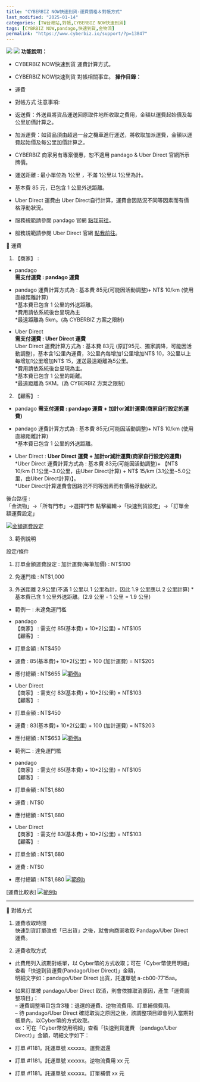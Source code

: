 ```yaml
---
title: "CYBERBIZ NOW快速到貨-運費價格＆對帳方式"
last_modified: "2025-01-14"
categories: [TW台灣站,對帳,CYBERBIZ NOW快速到貨]
tags: [CYBRBIZ NOW,pandago,快速到貨,金物流]
permalink: "https://www.cyberbiz.io/support/?p=13847"
---
```


![](https://www.cyberbiz.io/support/wp-content/uploads/適用站別.png)
[![](https://www.cyberbiz.io/support/wp-content/uploads/台灣站.png)](https://www.cyberbiz.io/support/?page_id=2490)
**功能說明：**  

* CYBERBIZ NOW快速到貨 運費計算方式。
* CYBERBIZ NOW快速到貨 對帳相關事宜。
**操作目錄：**

* 運費
* 對帳方式
注意事項:  

* 返送費：外送員將貨品運送回原取件地所收取之費用，金額以運費起始價及每公里加價計算之。
* 加派運費：如貨品須由超過一台之機車進行運送，將收取加派運費，金額以運費起始價及每公里加價計算之。
* CYBERBIZ 商家另有專案優惠，恕不適用 pandago & Uber Direct 官網所示牌價。
* 運送距離 : 最小單位為 1公里 ，不滿 1公里以 1公里為計。
* 基本費 85 元，已包含 1 公里外送距離。
* Uber Direct 運費由 Uber Direct自行計算，運費會因路況不同等因素而有價格浮動狀況。
* 服務規範請參閱 pandago 官網 [點我前往](https://pandago.tw/)。 
* 服務規範請參閱 Uber Direct 官網 [點我前往](https://www.uber.com/zh-TW/blog/uber-direct-package-restrictions/)。 

📌 運費

1. 【商家】 : 
* pandago  
**需支付運費 : pandago 運費**  
* pandago 運費計算方式為 : 基本費 85元(可能因活動調整)+ NT$ 10/km (使用直線距離計算)  
*基本費已包含 1 公里的外送距離。  
*費用請依系統後台呈現為主  
*最遠距離為 5km。(為 CYBERBIZ 方案之限制)


* Uber Direct  
**需支付運費 : Uber Direct 運費**  
Uber Direct 運費計算方式為 : 基本費 83元 (原訂95元、獨家調降，可能因活動調整)，基本含1公里內運費，3公里內每增加1公里增加NT$
10，3公里以上每增加1公里增加NT$ 15，運送最遠距離為5公里。  
*費用請依系統後台呈現為主。  
*基本費已包含 1 公里的距離。  
*最遠距離為 5KM。(為 CYBERBIZ 方案之限制)


2. 【顧客】 :   

* pandago **需支付運費 : pandago 運費 + 加計or減計運費(商家自行設定的運費)**  
* pandago 運費計算方式為 : 基本費 85元(可能因活動調整)+ NT$ 10/km (使用直線距離計算)  
*基本費已包含 1 公里的外送距離。


* Uber Direct : **Uber Direct 運費 + 加計or減計運費(商家自行設定的運費)**  
*Uber Direct 運費計算方式為 : 基本費 83元(可能因活動調整)+ 【NT$ 10/km (1.1公里~3.0公里，由Uber Direct計算) + NT$ 15/km (3.1公里~5.0公里，由Uber Direct計算)】。  
*Uber Direct計算運費會因路況不同等因素而有價格浮動狀況。 

後台路徑 :  
「金流物」→「所有門市」→選擇門市 點擊編輯→「快速到貨設定」→「訂單金額運費設定」  

[![金額運費設定](https://www.cyberbiz.io/support/wp-content/uploads/CYBERBIZ-NOW快速到貨-運費價格＆對帳方式01.png)](https://www.cyberbiz.io/support/wp-content/uploads/CYBERBIZ-NOW快速到貨-運費價格＆對帳方式01.png)



3. 範例說明   

設定/條件  

1. 訂單金額運費設定 : 加計運費(每筆加價) : NT$100 
2. 免運門檻 : NT$1,000  

3. 外送距離 2.9公里(不滿 1 公里以 1 公里為計，因此 1.9 公里應以 2 公里計算) 
*基本費已含 1 公里外送距離。(2.9 公里 - 1 公里 = 1.9 公里)    


* 範例一 : 未達免運門檻  

* pandago  
【商家】 : 需支付 85(基本費) + 10*2(公里) = NT$105  
【顧客】 :  

* 訂單金額 : NT$450
* 運費 : 85(基本費)+ 10*2(公里) + 100 (加計運費) = NT$205
* 應付總額 : NT$655
[![範例a](https://www.cyberbiz.io/support/wp-content/uploads/CYBERBIZ-NOW快速到貨-運費價格＆對帳方式02.png)](https://www.cyberbiz.io/support/wp-content/uploads/CYBERBIZ-NOW快速到貨-運費價格＆對帳方式02.png)

* Uber Direct  
【商家】 : 需支付 83(基本費) + 10*2(公里) = NT$103  
【顧客】 :  

* 訂單金額 : NT$450
* 運費 : 83(基本費)+ 10*2(公里) + 100 (加計運費) = NT$203
* 應付總額 : NT$653
[![範例a](https://www.cyberbiz.io/support/wp-content/uploads/CYBERBIZ-NOW快速到貨-運費價格＆對帳方式02-1.png)](https://www.cyberbiz.io/support/wp-content/uploads/CYBERBIZ-NOW快速到貨-運費價格＆對帳方式02-1.png)



* 範例二 : 達免運門檻  

* pandago  
【商家】 : 需支付 85(基本費) + 10*2(公里) = NT$105  
【顧客】 :  

* 訂單金額 : NT$1,680
* 運費 : NT$0
* 應付總額 : NT$1,680
* Uber Direct  
【商家】 : 需支付 83(基本費) + 10*2(公里) = NT$103  
【顧客】 :  

* 訂單金額 : NT$1,680
* 運費 : NT$0
* 應付總額 : NT$1,680
[![範例b](https://www.cyberbiz.io/support/wp-content/uploads/CYBERBIZ-NOW快速到貨-運費價格＆對帳方式03.png)](https://www.cyberbiz.io/support/wp-content/uploads/CYBERBIZ-NOW快速到貨-運費價格＆對帳方式03.png)



[運費比較表] [![範例b](https://www.cyberbiz.io/support/wp-content/uploads/CYBERBIZ-NOW快速到貨-運費價格＆對帳方式04.png)](https://www.cyberbiz.io/support/wp-content/uploads/CYBERBIZ-NOW快速到貨-運費價格＆對帳方式04.png)



* * *


📌 對帳方式

1. 運費收取時間  
快速到貨訂單改成「已出貨」之後，就會向商家收取 Pandago/Uber Direct 運費。



2. 運費收取方式   

* 此費用列入該期對帳單，以 Cyber幣的方式收取；可在「Cyber幣使用明細」查看「快速到貨運費(Pandago/Uber Direct)」金額，  
明細文字如：pandago/Uber Direct 出貨，託運單號 a-cb00-7715aa。



* 如果訂單被 pandago/Uber Direct 取消，則會依據取消原因，產生「運費調整項目」：  
– 運費調整項目包含3種：退還的運費、逆物流費用、訂單補償費用。  
– 待 pandago/Uber Direct 確認取消之原因之後，該調整項目即會列入當期對帳單內，以Cyber幣的方式收取。  
ex：可在「Cyber幣使用明細」查看「快速到貨運費 （pandago/Uber Direct）」金額，明細文字如下：  

* 訂單 #1181。託運單號 xxxxxx。運費退還 
* 訂單 #1181。託運單號 xxxxxx。逆物流費用 xx 元 
* 訂單 #1181。託運單號 xxxxxx。訂單補償 xx 元


